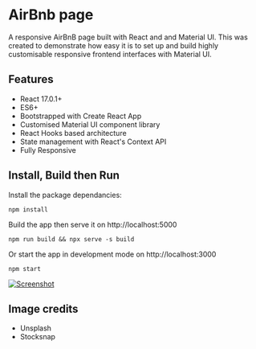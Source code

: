 # AirBnb page

A responsive AirBnB page built with React and and Material UI. This was created to demonstrate how easy it is to set up and build highly customisable responsive frontend interfaces with Material UI.

## Features

- React 17.0.1+
- ES6+
- Bootstrapped with Create React App
- Customised Material UI component library
- React Hooks based architecture
- State management with React's Context API
- Fully Responsive

## Install, Build then Run

Install the package dependancies:

```
npm install
```

Build the app then serve it on http://localhost:5000

```
npm run build && npx serve -s build
```

Or start the app in development mode on http://localhost:3000

```
npm start
```

[![Screenshot](https://saturate109.github.io/airbnb-demo/static/media/images/Lovely-4-bedroom-house-private-patio-garden-Houses-for-Rent-in-Greater-London-England-United-Kingdom.png 'Visit site')](https://saturate109.github.io/airbnb-demo/)

## Image credits

- Unsplash
- Stocksnap
